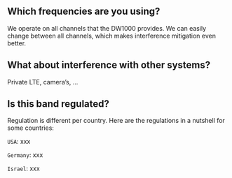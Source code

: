 ## Which frequencies are you using?
We operate on all channels that the DW1000 provides.
We can easily change between all channels, which makes interference mitigation even better.

## What about interference with other systems?
Private LTE, camera’s, ...

## Is this band regulated?
Regulation is different per country. Here are the regulations in a nutshell for some countries:

`USA`: xxx

`Germany`: xxx

`Israel`: xxx
